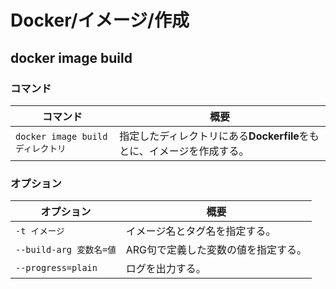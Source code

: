 # Docker/イメージ/作成

## docker image build

### コマンド

| コマンド                          | 概要                                                         |
| --------------------------------- | ------------------------------------------------------------ |
| `docker image build ディレクトリ` | 指定したディレクトリにある**Dockerfile**をもとに、イメージを作成する。 |

### オプション

| オプション              | 概要                                |
| ----------------------- | ----------------------------------- |
| `-t イメージ`           | イメージ名とタグ名を指定する。      |
| `--build-arg 変数名=値` | ARG句で定義した変数の値を指定する。 |
| `--progress=plain`      | ログを出力する。                    |
